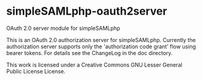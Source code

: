 simpleSAMLphp-oauth2server
=========================

OAuth 2.0 server module for simpleSAMLphp

This is an OAuth 2.0 authorization server for simpleSAMLphp. Currently the authorization server supports only the
'authorization code grant' flow using bearer tokens. For details see the ChangeLog in the doc directory.

This work is licensed under a Creative Commons GNU Lesser General Public License License.

